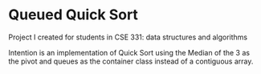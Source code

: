 # Queued Quick Sort
Project I created for students in CSE 331: data structures and algorithms 

Intention is an implementation of Quick Sort using the Median of the 3 as the pivot 
and queues as the container class instead of a contiguous array. 
